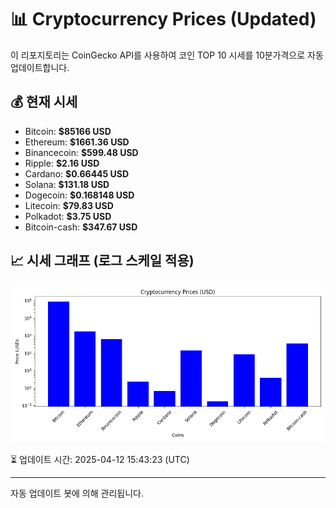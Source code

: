 
# 📊 Cryptocurrency Prices (Updated)

이 리포지토리는 CoinGecko API를 사용하여 코인 TOP 10 시세를 10분가격으로 자동 업데이트합니다.

## 💰 현재 시세
- Bitcoin: **$85166 USD**
- Ethereum: **$1661.36 USD**
- Binancecoin: **$599.48 USD**
- Ripple: **$2.16 USD**
- Cardano: **$0.66445 USD**
- Solana: **$131.18 USD**
- Dogecoin: **$0.168148 USD**
- Litecoin: **$79.83 USD**
- Polkadot: **$3.75 USD**
- Bitcoin-cash: **$347.67 USD**

## 📈 시세 그래프 (로그 스케일 적용)
![Crypto Prices](crypto_prices.png)

⏳ 업데이트 시간: 2025-04-12 15:43:23 (UTC)

---
자동 업데이트 봇에 의해 관리됩니다.
